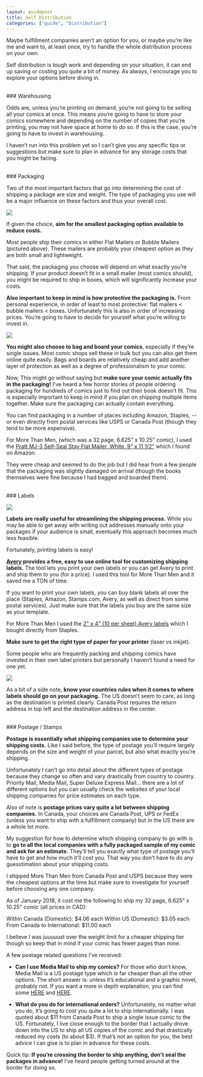```yaml
---
layout: guidepost
title: Self Distribution
categories: ["guide", "Distribution"]
---
```


Maybe fulfillment companies aren’t an option for you, or maybe you’re like me and want to, at least once, try to handle the whole distribution process on your own.

Self distribution is tough work and depending on your situation, it can end up saving or costing you quite a bit of money. As always, I encourage you to explore your options before diving in.

<br>
### Warehousing

Odds are, unless you’re printing on demand, you’re not going to be selling all your comics at once. This means you’re going to have to store your comics somewhere and depending on the number of copies that you’re printing, you may not have space at home to do so. If this is the case, you’re going to have to invest in warehousing.

I haven’t run into this problem yet so I can’t give you any specific tips or suggestions but make sure to plan in advance for any storage costs that you might be facing.

<br>
### Packaging

Two of the most important factors that go into determining the cost of shipping a package are size and weight. The type of packaging you use will be a major influence on these factors and thus your overall cost.

![](/images/guide/pack.jpg)

If given the choice, **aim for the smallest packaging option available to reduce costs.**

Most people ship their comics in either Flat Mailers or Bubble Mailers (pictured above). These mailers are probably your cheapest option as they are both small and lightweight.

That said, the packaging you choose will depend on what exactly you’re shipping. If your product doesn’t fit in a small mailer (most comics should), you might be required to ship in boxes, which will significantly increase your costs.

**Also important to keep in mind is how protective the packaging is.** From personal experience, in order of least to most protective: flat mailers < bubble mailers < boxes. Unfortunately this is also in order of increasing prices. You’re going to have to decide for yourself what you’re willing to invest in.

![](/images/guide/board.jpg)

**You might also choose to bag and board your comics**, especially if they’re single issues. Most comic shops sell these in bulk but you can also get them online quite easily. Bags and boards are relatively cheap and add another layer of protection as well as a degree of professionalism to your comic.

Now, This might go without saying but **make sure your comic actually fits in the packaging!** I’ve heard a few horror stories of people ordering packaging for hundreds of comics just to find out their book doesn’t fit. This is especially important to keep in mind if you plan on shipping multiple items together. Make sure the packaging can actually contain everything.

You can find packaging in a number of places including Amazon, Staples, -- or even directly from postal services like USPS or Canada Post (though they tend to be more expensive).

For More Than Men, (which was a 32 page, 6.625" x 10.25" comic), I used the [Pratt MJ-3 Self-Seal Stay Flat Mailer, White, 9" x 11 1/2"](https://smile.amazon.com/dp/B00AI62400/ref=cm_cr_ryp_prd_ttl_sol_0) which I found on Amazon.

They were cheap and seemed to do the job but I did hear from a few people that the packaging was slightly damaged on arrival (though the books themselves were fine because I had bagged and boarded them).

<br>
### Labels

![](/images/guide/labels.jpg)

**Labels are really useful for streamlining the shipping process.** While you may be able to get away with writing out addresses manually onto your packages if your audience is small, eventually this approach becomes much less feasible.

Fortunately, printing labels is easy!

**[Avery](https://www.avery.ca/design-and-print-online/) provides a free, easy to use online tool for customizing shipping labels.** The tool lets you print your own labels or you can get Avery to print and ship them to you (for a price). I used this tool for More Than Men and it saved me a TON of time. 

If you want to print your own labels, you can buy blank labels all over the place (Staples, Amazon, Stamps.com, Avery, as well as direct from some postal services). Just make sure that the labels you buy are the same size as your template.

For More Than Men I used the [2" x 4" (10 per sheet) Avery labels](https://www.avery.ca/avery-shipping-labels-with-trueblock-technology-for-inkjet-printers-2inch-x-4inch-8923-rectangle-white.html) which I bought directly from Staples.

**Make sure to get the right type of paper for your printer** (laser vs inkjet).

Some people who are frequently packing and shipping comics have invested in their own label printers but personally I haven’t found a need for one yet.

![](/images/guide/label_printer.jpg)

As a bit of a side note, **know your countries rules when it comes to where labels should go on your packaging.** The US doesn’t seem to care, as long as the destination is printed clearly. Canada Post requires the return address in top left and the destination address in the center.

<br>
### Postage / Stamps

**Postage is essentially what shipping companies use to determine your shipping costs.** Like I said before, the type of postage you’ll require largely depends on the size and weight of your parcel, but also what exactly you’re shipping.

Unfortunately I can’t go into detail about the different types of postage because they change so often and vary drastically from country to country. Priority Mail, Media Mail, Super Deluxe Express Mail… there are a lot of different options but you can usually check the websites of your local shipping companies for price estimates on each type.

Also of note is **postage prices vary quite a lot between shipping companies.** In Canada, your choices are Canada Post, UPS or FedEx (unless you want to ship with a fulfillment company) but in the US there are a whole lot more.

My suggestion for how to determine which shipping company to go with is to **go to all the local companies with a fully packaged sample of my comic and ask for an estimate.** They’ll tell you exactly what type of postage you’ll have to get and how much it’ll cost you. That way you don’t have to do any guesstimation about your shipping costs.

I shipped More Than Men from Canada Post and USPS because they were the cheapest options at the time but make sure to investigate for yourself before choosing any one company.

As of January 2018, it cost me the following to ship my 32 page, 6.625" x 10.25" comic (all prices in CAD):

Within Canada (Domestic): $4.06 each
Within US (Domestic): $3.05 each
From Canada to International: $11.00 each

I believe I was juuuuust over the weight limit for a cheaper shipping tier though so keep that in mind if your comic has fewer pages than mine.

A few postage related questions I’ve received:

- **Can I use Media Mail to ship my comics?** For those who don’t know, Media Mail is a US postage type which is far cheaper than all the other options. The short answer is: unless it’s educational and a graphic novel, probably not. If you want a more in depth explanation, you can find some [HERE](http://www.ebay.com/gds/Can-I-Use-Media-Mail-to-Ship-Comic-Books-or-Magazines-/10000000175673260/g.html ) and [HERE](https://www.cgccomics.com/boards/topic/401906-usps-media-mail-regulations/).

- **What do you do for international orders?** Unfortunately, no matter what you do, it’s going to cost you quite a lot to ship internationally. I was quoted about $11 from Canada Post to ship a single issue comic to the US. Fortunately, I live close enough to the border that I actually drove down into the US to ship all US copies of the comic and that drastically reduced my costs (to about $3). If that’s not an option for you, the best advice I can give is to plan in advance for these costs.

Quick tip: **If you’re crossing the border to ship anything, don't seal the packages in advance!** I’ve heard people getting turned around at the border for doing so.
